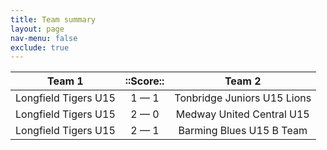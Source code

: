 ```yaml
---
title: Team summary
layout: page
nav-menu: false
exclude: true
---
```




|        Team 1        |  ::Score::  |           Team 2            |
|:--------------------:|:-----------:|:---------------------------:|
| Longfield Tigers U15 | 1 &mdash; 1 | Tonbridge Juniors U15 Lions |
| Longfield Tigers U15 | 2 &mdash; 0 |  Medway United Central U15  |
| Longfield Tigers U15 | 2 &mdash; 1 |  Barming Blues U15 B Team   |

 <br /><br /><br />